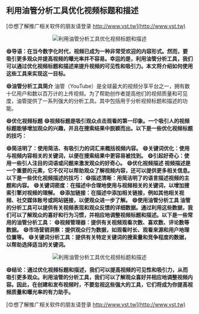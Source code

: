 ## **利用油管分析工具优化视频标题和描述**

[😍想了解推广相关软件的朋友请登录 http://www.vst.tw](http://www.vst.tw)

 <center><img src="https://vst.tw/MP4/tuiguang/png/1.png" alt="利用油管分析工具优化视频标题和描述"></center>

**😄导语：在当今数字化时代，视频已成为一种非常受欢迎的内容形式。然而，要吸引更多观众并提高视频的曝光率并不容易。幸运的是，利用油管分析工具，我们可以通过优化视频标题和描述来提升视频的可见性和吸引力。本文将介绍如何使用这些工具来实现这一目标。**

**😄油管分析工具简介**
油管（YouTube）是全球最大的视频分享平台之一，拥有数十亿用户和数以百万计的上传视频。为了帮助创作者提高他们的视频质量和可见度，油管提供了一系列强大的分析工具。其中包括用于分析视频标题和描述的功能。

**😄优化视频标题**
**😄视频标题是吸引观众点击观看的第一印象。一个吸引人的视频标题能够增加观众的兴趣，并且在搜索结果中脱颖而出。以下是一些优化视频标题的技巧：**

**😄简洁明了：使用简洁、有吸引力的词汇来概括视频内容。**
**😄关键词优化：使用与视频内容相关的关键词，以便在搜索结果中更容易被找到。**
**😄引起好奇心：使用一些引人注目的词语或问题来激发观众的好奇心。**
**😄优化视频描述 视频描述是一个重要的元素，它不仅可以帮助观众了解视频内容，还可以提供更多相关信息。以下是一些优化视频描述的技巧：**
**😄描述清晰：用简洁明了的语言描述视频的主题和内容。**
**😄关键词密度：在描述中合理地使用与视频相关的关键词，以增加搜索引擎对视频的理解。**
**😄添加链接：在描述中添加相关链接，例如其他相关视频、社交媒体账号或网站链接，以便观众进一步了解。**
**😄使用油管分析工具 油管的分析工具可以提供有关视频表现和观众反馈的详细数据。通过利用这些数据，我们可以了解观众的喜好和行为习惯，并相应地调整视频标题和描述。以下是一些常用的油管分析工具：**
**😄视频管理器：提供有关视频观看次数、喜欢数、评论数等数据。**
**😄市场营销洞察：提供观众行为数据，如观看时长、观看来源和用户地理位置等。**
**😄关键词分析工具：提供有关特定关键词的搜索量和竞争程度的数据，以帮助选择适当的关键词。**

 <center><img src="https://vst.tw/MP4/tuiguang/png/7.png" alt="利用油管分析工具优化视频标题和描述"></center>

**😄结论：通过优化视频标题和描述，我们可以提高视频的可见性和吸引力，从而吸引更多观众。利用油管的分析工具，我们可以了解观众喜好并相应地调整视频内容。因此，在创建和发布视频时，不要忽视这些强大的工具，它们将成为你提高视频质量和曝光率的有力助手。**

[😍想了解推广相关软件的朋友请登录 http://www.vst.tw](http://www.vst.tw)



